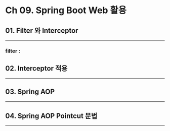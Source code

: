 # Ch 09. Spring Boot Web 활용
## 01. Filter 와 Interceptor
---
### filter : 

## 02. Interceptor 적용
---

## 03. Spring AOP
---

## 04. Spring AOP Pointcut 문법
---